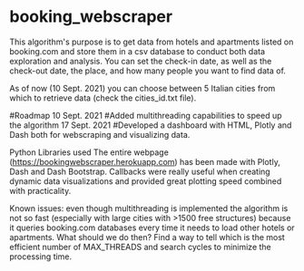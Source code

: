 # booking_webscraper
This algorithm's purpose is to get data from hotels and apartments listed on booking.com and store them in a csv database to conduct both data exploration and analysis.
You can set the check-in date, as well as the check-out date, the place, and how many people you want to find data of.

As of now (10 Sept. 2021) you can choose between 5 Italian cities from which to retrieve data (check the cities_id.txt file).

#Roadmap
10 Sept. 2021 #Added multithreading capabilities to speed up the algorithm
17 Sept. 2021 #Developed a dashboard with HTML, Plotly and Dash both for webscraping and visualizing data.  

Python Libraries used
The entire webpage (https://bookingwebscraper.herokuapp.com) has been made with Plotly, Dash and Dash Bootstrap. Callbacks were really useful when creating dynamic data visualizations and provided great plotting speed combined with practicality.  

Known issues: even though multithreading is implemented the algorithm is not so fast (especially with large cities with >1500 free structures) because it queries booking.com databases every time it needs to load other hotels or apartments. What should we do then? Find a way to tell which is the most efficient number of MAX_THREADS and search cycles to minimize the processing time.
